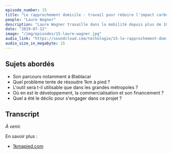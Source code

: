 ```yaml
---
episode_number: 15
title: "Le rapprochement domicile - travail pour réduire l'impact carbone"
people: "Laure Wagner"
description: "Laure Wagner travaille dans la mobilité depuis plus de 10 ans notamment chez Blablacar. Elle lance 1km à Pied, pour démocratiser la réalisation de diagnostic mobilité sur la base de fichiers RH et pour identifier des solutions de réduction des trajets, ce qui est à la fois bénéfique pour les entreprises, les salariés et l'environnement."
date: "2019-07-12"
image: "/img/episodes/15-laure-wagner.jpg"
audio_link: "https://soundcloud.com/techologie/15-le-rapprochement-domicile-travail-pour-reduire-limpact-carbone-avec-laure-wagner"
audio_size_in_megabyte: 15
---
```


## Sujets abordés

* Son parcours notamment à Blablacar
* Quel problème tente de résoudre 1km à pied ?
* L'outil sera t-il utilisable que dans les grandes métropoles ?
* Où en est le développement, la commercialisation et son financement ?
* Quel a été le déclic pour s'engager dans ce projet ?

## Transcript

_À venir._

<div class="block">
En savoir plus :

* [1kmapied.com](https://www.1kmapied.com/)

</div>
